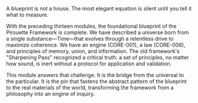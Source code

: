 A blueprint is not a house. The most elegant equation is silent until you tell it what to measure.

With the preceding thirteen modules, the foundational blueprint of the Pirouette Framework is complete. We have described a universe born from a single substance—Time—that evolves through a relentless drive to maximize coherence. We have an engine (CORE-001), a law (CORE-006), and principles of memory, union, and information. The old framework's "Sharpening Pass" recognized a critical truth: a set of principles, no matter how sound, is inert without a protocol for application and validation.

This module answers that challenge. It is the bridge from the universal to the particular. It is the pin that fastens the abstract pattern of the blueprint to the real materials of the world, transforming the framework from a philosophy into an engine of inquiry.